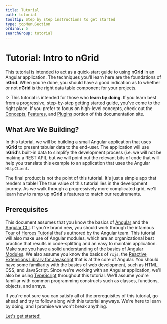 ```yaml
---
title: Tutorial
path: tutorial
tooltip: Step by step instructions to get started
type: topMenuSection
ordinal: 5
searchGroup: tutorial
---
```

# Tutorial: Intro to n**Grid**

This tutorial is intended to act as a quick-start guide to using n**Grid** in an Angular application. The techniques 
you'll learn here are the foundations of n**Grid**. When you're done, you should have a good indication as to whether 
or not n**Grid** is the right data table component for your projects.

I> This tutorial is intended for those who **learn by doing**. If you learn best from a progressive, step-by-step 
getting started guide, you've come to the right place. If you prefer to focus on high-level concepts, check out the 
[Concepts](../concepts), [Features](../features), and [Plugins](../plugins) portion of this documentation site.

## What Are We Building?

In this tutorial, we will be building a small Angular application that uses n**Grid** to present tabular data to the 
end-user.  The application will use n**Grid**'s built-in data to simplify the development process (i.e. we will not 
be making a REST API), but we will point out the relevant bits of code that will help you translate this example to 
an application that uses the Angular `HttpClient`.

The final product is not the point of this tutorial. It's just a simple app that renders a table! The true value of 
this tutorial lies in the development journey. As we walk through a progressively more complicated grid, we'll learn 
how to ramp up n**Grid**'s features to match our requirements.

## Prerequisites

This document assumes that you know the basics of [Angular](https://angular.io) and the [Angular CLI](https://angular.io/cli). If you're brand new, you should work through the infamous 
[Tour of Heroes Tutorial](https://angular.io/tutorial) that's authored by the Angular team. This tutorial
will also make use of Angular modules, which are an organizational best practice that results in code-splitting and an easy
to maintain application. Make sure you have a solid understanding of the basics of [Angular Modules](https://angular.io/guide/architecture-modules).
We also assume you know the basics
of `rxjs`, the [Reactive Extensions Library for Javascript](https://rxjs.dev/guide/overview) that is at the core of Angular.
You should have some familiarity with the basics of web development, such as HTML, CSS, and JavaScript. Since we're 
working with an Angular application, we'll also be using [TypeScript](https://www.typescriptlang.org/docs/home.html) throughout this tutorial.
We'll assume you're familiar with common programming constructs such as classes, functions, objects, and arrays. 

If you're not sure you can satisfy all of the prerequisites of this tutorial, go ahead and try to follow along 
with this tutorial anyways. We're here to learn by doing, and I promise we won't break anything.

[Let's get started!](./configuration/create-project#create-a-new-workspace-and-application)
